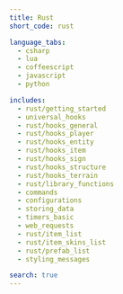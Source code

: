 ```yaml
---
title: Rust
short_code: rust

language_tabs:
  - csharp
  - lua
  - coffeescript
  - javascript
  - python

includes:
  - rust/getting_started
  - universal_hooks
  - rust/hooks_general
  - rust/hooks_player
  - rust/hooks_entity
  - rust/hooks_item
  - rust/hooks_sign
  - rust/hooks_structure
  - rust/hooks_terrain
  - rust/library_functions
  - commands
  - configurations
  - storing_data
  - timers_basic
  - web_requests
  - rust/item_list
  - rust/item_skins_list
  - rust/prefab_list
  - styling_messages

search: true
---
```

